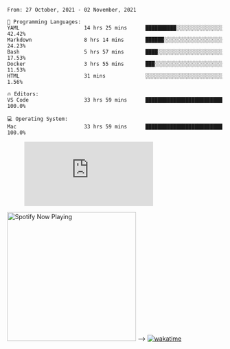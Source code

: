 <!--START_SECTION:waka-->
```text
From: 27 October, 2021 - 02 November, 2021

💬 Programming Languages: 
YAML                     14 hrs 25 mins      ██████████░░░░░░░░░░░░░░░   42.42% 
Markdown                 8 hrs 14 mins       ██████░░░░░░░░░░░░░░░░░░░   24.23% 
Bash                     5 hrs 57 mins       ████░░░░░░░░░░░░░░░░░░░░░   17.53% 
Docker                   3 hrs 55 mins       ███░░░░░░░░░░░░░░░░░░░░░░   11.53% 
HTML                     31 mins             ░░░░░░░░░░░░░░░░░░░░░░░░░   1.56%

🔥 Editors: 
VS Code                  33 hrs 59 mins      █████████████████████████   100.0%

💻 Operating System: 
Mac                      33 hrs 59 mins      █████████████████████████   100.0%
```
<!--END_SECTION:waka-->

<figure><embed src="https://wakatime.com/share/@gregnrobinson/001c6d31-0c95-44f9-b6d7-9fd705354f62.svg"></embed></figure>

[<img src="https://spotify-now-playing-cyan-seven.vercel.app/api/spotify-playing" alt="Spotify Now Playing" width="300" />](https://open.spotify.com/user/gregnrobinson-ca)
-->
[![wakatime](https://wakatime.com/badge/user/37718f76-572e-4513-b2c5-41c4d93d287a.svg)](https://wakatime.com/@37718f76-572e-4513-b2c5-41c4d93d287a)



